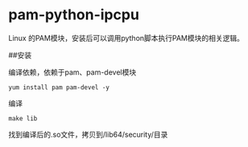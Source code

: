 # pam-python-ipcpu

Linux 的PAM模块，安装后可以调用python脚本执行PAM模块的相关逻辑。

##安装

编译依赖，依赖于pam、pam-devel模块
```
yum install pam pam-devel -y
```

编译
```
make lib
```

找到编译后的.so文件，拷贝到/lib64/security/目录


